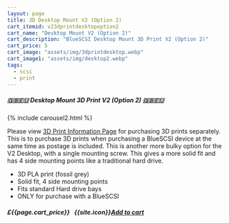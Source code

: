```yaml
---
layout: page
title: 3D Desktop Mount V2 (Option 2)
cart_itemid: v23dprintdesktopoption2
cart_name: "Desktop Mount V2 (Option 2)"
cart_description: "BlueSCSI Desktop Mount 3D Print V2 (Option 2)"
cart_price: 5
cart_image: "assets/img/3dprintdesktop.webp"
cart_image1: "assets/img/desktop2.webp"
tags: 
  - scsi
  - print
---
```


##### 🇬🇧🇪🇺 Desktop Mount 3D Print V2 (Option 2) 🇬🇧🇪🇺

{% include carousel2.html %}

Please view [3D Print Information Page](/print) for purchasing 3D prints separately. This is to purchase 3D prints when purchasing a BlueSCSI device at the same time as postage is included. This is another more bulky option for the V2 Desktop, with a single mounting screw. This gives a more solid fit and has 4 side mounting points like a traditional hard drive.

* 3D PLA print (fossil grey)
* Solid fit, 4 side mounting points
* Fits standard Hard drive bays
* ONLY for purchase with a BlueSCSI

##### £{{page.cart_price}} &nbsp; {{site.icon}}[Add to cart](/cart#{{page.cart_itemid}})